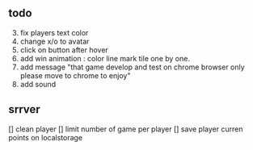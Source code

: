 todo
-------

3. fix players text color
4. change x/o to avatar
5. click on button after hover
6. add win animation : color line mark tile one by one.
7. add message "that game develop and test on chrome browser only please move to chrome to enjoy" 
2. add sound 

## srrver
[] clean player
[] limit number of game per player
[] save player curren points on localstorage

